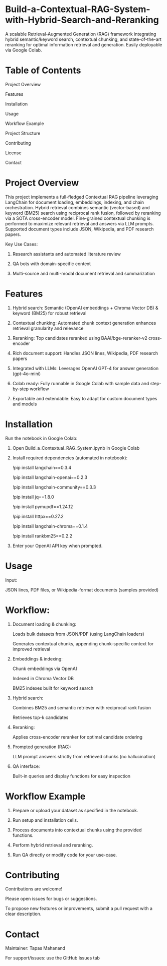 # Build-a-Contextual-RAG-System-with-Hybrid-Search-and-Reranking
A scalable Retrieval-Augmented Generation (RAG) framework integrating hybrid semantic/keyword search, contextual chunking, and state-of-the-art reranking for optimal information retrieval and generation. Easily deployable via Google Colab.

# Table of Contents
Project Overview

Features

Installation

Usage

Workflow Example

Project Structure

Contributing

License

Contact

# Project Overview

This project implements a full-fledged Contextual RAG pipeline leveraging LangChain for document loading, embeddings, indexing, and chain orchestration. Hybrid retrieval combines semantic (vector-based) and keyword (BM25) search using reciprocal rank fusion, followed by reranking via a SOTA cross-encoder model. Fine-grained contextual chunking is performed to maximize relevant retrieval and answers via LLM prompts. Supported document types include JSON, Wikipedia, and PDF research papers.

Key Use Cases:

1. Research assistants and automated literature review

2. QA bots with domain-specific context

3. Multi-source and multi-modal document retrieval and summarization

# Features

1. Hybrid search: Semantic (OpenAI embeddings + Chroma Vector DB) & keyword (BM25) for robust retrieval

2. Contextual chunking: Automated chunk context generation enhances retrieval granularity and relevance

3. Reranking: Top candidates reranked using BAAI/bge-reranker-v2 cross-encoder

4. Rich document support: Handles JSON lines, Wikipedia, PDF research papers

5. Integrated with LLMs: Leverages OpenAI GPT-4 for answer generation (gpt-4o-mini)

6. Colab ready: Fully runnable in Google Colab with sample data and step-by-step workflow

7. Exportable and extendable: Easy to adapt for custom document types and models

# Installation

Run the notebook in Google Colab:

1. Open Build_a_Contextual_RAG_System.ipynb in Google Colab

2. Install required dependencies (automated in notebook):

     !pip install langchain==0.3.4

     !pip install langchain-openai==0.2.3

     !pip install langchain-community==0.3.3

     !pip install jq==1.8.0

     !pip install pymupdf==1.24.12

     !pip install httpx==0.27.2

     !pip install langchain-chroma==0.1.4

     !pip install rankbm25==0.2.2

3. Enter your OpenAI API key when prompted.

# Usage

Input:

JSON lines, PDF files, or Wikipedia-format documents (samples provided)

# Workflow:

1. Document loading & chunking:

     Loads bulk datasets from JSON/PDF (using LangChain loaders)

     Generates contextual chunks, appending chunk-specific context for improved retrieval

2. Embeddings & indexing:

     Chunk embeddings via OpenAI

     Indexed in Chroma Vector DB

     BM25 indexes built for keyword search

3. Hybrid search:

     Combines BM25 and semantic retriever with reciprocal rank fusion

     Retrieves top-k candidates

4. Reranking:

     Applies cross-encoder reranker for optimal candidate ordering

5. Prompted generation (RAG):

     LLM prompt answers strictly from retrieved chunks (no hallucination)

6. QA interface:

     Built-in queries and display functions for easy inspection


# Workflow Example

1. Prepare or upload your dataset as specified in the notebook.

2. Run setup and installation cells.

3. Process documents into contextual chunks using the provided functions.

4. Perform hybrid retrieval and reranking.

5. Run QA directly or modify code for your use-case.

# Contributing

Contributions are welcome!

Please open issues for bugs or suggestions.

To propose new features or improvements, submit a pull request with a clear description.


# Contact

Maintainer: Tapas Mahanand

For support/issues: use the GitHub Issues tab



